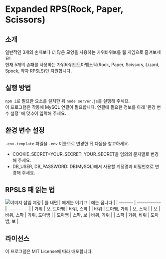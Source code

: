 # Expanded RPS(Rock, Paper, Scissors)

## 소개
일반적인 3개의 손패보다 더 많은 모양을 사용하는 가위바위보를 웹 게임으로 즐겨보세요!<br>
현재 5개의 손패를 사용하는 가위바위보도마뱀스팍(Rock, Paper, Scissors, Lizard, Spock, 약자 RPSLS)만 지원합니다.

## 실행 방법
```npm i```로 필요한 요소를 설치한 뒤 ```node server.js```를 실행해 주세요.<br>
이 프로그램은 작동에 MySQL 연결이 필요합니다. 연결에 필요한 정보를 아래 '환경 변수 설정' 에 맞추어 입력해 주세요.

## 환경 변수 설정
```.env.template``` 파일을 ```.env``` 이름으로 변경한 뒤 다음을 참고하세요.
- COOKIE_SECRET=YOUR_SECRET: YOUR_SECRET을 임의의 문자열로 변경해 주세요.
- DB_USER, DB_PASSWORD: DB(MySQL)에서 사용할 계정명과 비밀번호로 변경해 주세요.

## RPSLS 패 읽는 법
![이미지 삽입 예정](/public/image/rules.png)
| 를 내면 | 에게는 이기고 | 에는 집니다 |
| ------- | ------------ | ---------- |
| 가위 | 보, 도마뱀 | 바위, 스팍 |
| 바위 | 도마뱀, 가위 | 보, 스팍 |
| 보 | 바위, 스팍 | 가위, 도마뱀 |
| 도마뱀 | 스팍, 보 | 바위, 가위 |
| 스팍 | 가위, 바위 | 도마뱀, 보 |

## 라이선스
이 프로그램은 MIT License에 따라 배포합니다.